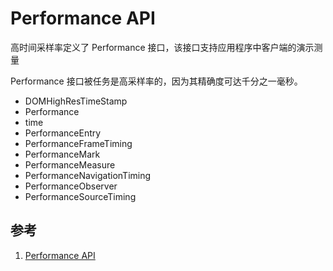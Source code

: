 # Performance API

高时间采样率定义了 Performance 接口，该接口支持应用程序中客户端的演示测量

Performance 接口被任务是高采样率的，因为其精确度可达千分之一毫秒。

- DOMHighResTimeStamp
- Performance
- time
- PerformanceEntry
- PerformanceFrameTiming
- PerformanceMark
- PerformanceMeasure
- PerformanceNavigationTiming
- PerformanceObserver
- PerformanceSourceTiming

## 参考

1. [Performance API](https://developer.mozilla.org/zh-CN/docs/Web/API/Performance_API)
